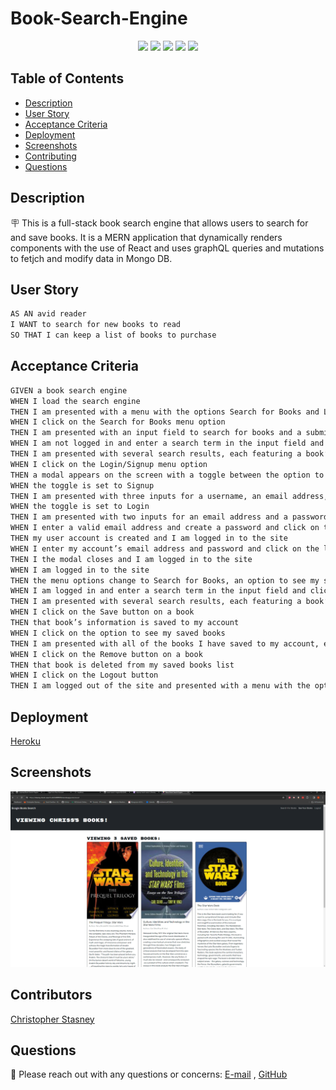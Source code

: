 # Book-Search-Engine

<p align="center">
    <img src="https://img.shields.io/badge/Javascript-yellow" />
    <img src="https://img.shields.io/badge/-node.js-green" />
    <img src="https://img.shields.io/badge/-React-red" >
    <img src="https://img.shields.io/badge/-graphql-blue" >
    <img src="https://img.shields.io/badge/-MERN-white" >
</p>


## Table of Contents
- [Description](#description)
- [User Story](#user-story)
- [Acceptance Criteria](#acceptance-criteria)
- [Deployment](#deployment)
- [Screenshots](#screenshots)
- [Contributing](#contributing)
- [Questions](#questions)

## Description

🪧 This is a full-stack book search engine that allows users to search for and save books. It is a MERN application that dynamically renders components with the use of React and uses graphQL queries and mutations to fetjch and modify data in Mongo DB.


## User Story

```md
AS AN avid reader
I WANT to search for new books to read
SO THAT I can keep a list of books to purchase
```

## Acceptance Criteria

```md
GIVEN a book search engine
WHEN I load the search engine
THEN I am presented with a menu with the options Search for Books and Login/Signup and an input field to search for books and a submit button
WHEN I click on the Search for Books menu option
THEN I am presented with an input field to search for books and a submit button
WHEN I am not logged in and enter a search term in the input field and click the submit button
THEN I am presented with several search results, each featuring a book’s title, author, description, image, and a link to that book on the Google Books site
WHEN I click on the Login/Signup menu option
THEN a modal appears on the screen with a toggle between the option to log in or sign up
WHEN the toggle is set to Signup
THEN I am presented with three inputs for a username, an email address, and a password, and a signup button
WHEN the toggle is set to Login
THEN I am presented with two inputs for an email address and a password and login button
WHEN I enter a valid email address and create a password and click on the signup button
THEN my user account is created and I am logged in to the site
WHEN I enter my account’s email address and password and click on the login button
THEN I the modal closes and I am logged in to the site
WHEN I am logged in to the site
THEN the menu options change to Search for Books, an option to see my saved books, and Logout
WHEN I am logged in and enter a search term in the input field and click the submit button
THEN I am presented with several search results, each featuring a book’s title, author, description, image, and a link to that book on the Google Books site and a button to save a book to my account
WHEN I click on the Save button on a book
THEN that book’s information is saved to my account
WHEN I click on the option to see my saved books
THEN I am presented with all of the books I have saved to my account, each featuring the book’s title, author, description, image, and a link to that book on the Google Books site and a button to remove a book from my account
WHEN I click on the Remove button on a book
THEN that book is deleted from my saved books list
WHEN I click on the Logout button
THEN I am logged out of the site and presented with a menu with the options Search for Books and Login/Signup and an input field to search for books and a submit button  
```

## Deployment
[Heroku](https://stasney-book-search-dc63d08f8f2b.herokuapp.com/)

## Screenshots
![alt text](image.png)

## Contributors
[Christopher Stasney](https://github.com/cstasney)

## Questions
📧 Please reach out with any questions or concerns: [E-mail](mailto:cstasney07@gmail.com) , [GitHub](https://github.com/cstasney)<br />